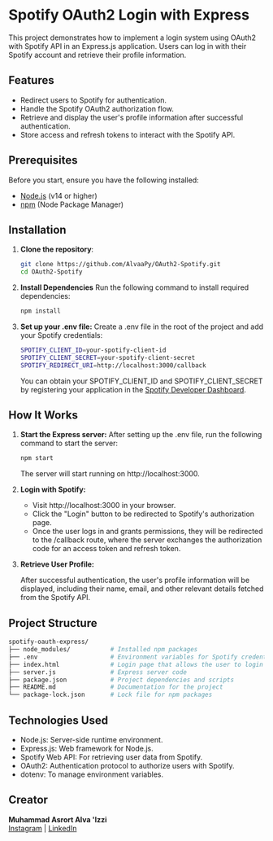 # Spotify OAuth2 Login with Express

This project demonstrates how to implement a login system using OAuth2 with Spotify API in an Express.js application. Users can log in with their Spotify account and retrieve their profile information.

## Features

- Redirect users to Spotify for authentication.
- Handle the Spotify OAuth2 authorization flow.
- Retrieve and display the user's profile information after successful authentication.
- Store access and refresh tokens to interact with the Spotify API.

## Prerequisites

Before you start, ensure you have the following installed:

- [Node.js](https://nodejs.org/) (v14 or higher)
- [npm](https://npmjs.com/) (Node Package Manager)

## Installation

1. **Clone the repository**:

   ```bash
   git clone https://github.com/AlvaaPy/OAuth2-Spotify.git
   cd OAuth2-Spotify

2. **Install Dependencies**
   Run the following command to install required dependencies:

   ```bash
   npm install

3. **Set up your .env file:**
   Create a .env file in the root of the project and add your Spotify credentials:

   ```bash
   SPOTIFY_CLIENT_ID=your-spotify-client-id
   SPOTIFY_CLIENT_SECRET=your-spotify-client-secret
   SPOTIFY_REDIRECT_URI=http://localhost:3000/callback
   ```

   You can obtain your SPOTIFY_CLIENT_ID and SPOTIFY_CLIENT_SECRET by registering your application in the [Spotify Developer Dashboard](https://developer.spotify.com/).

## How It Works
1. **Start the Express server:**
   After setting up the .env file, run the following command to start the server:

   ```bash
   npm start
   ```
   The server will start running on http://localhost:3000.

2. **Login with Spotify:**
   
   - Visit http://localhost:3000 in your browser.
   - Click the "Login" button to be redirected to Spotify's authorization page.
   - Once the user logs in and grants permissions, they will be redirected to the /callback route, where the server exchanges the authorization code for an access token and refresh token.

3. **Retrieve User Profile:**
   
   After successful authentication, the user's profile information will be displayed, including their name, email, and other relevant details fetched from the Spotify API.

## Project Structure
```bash
spotify-oauth-express/
├── node_modules/           # Installed npm packages
├── .env                    # Environment variables for Spotify credentials
├── index.html              # Login page that allows the user to login via Spotify
├── server.js               # Express server code
├── package.json            # Project dependencies and scripts
├── README.md               # Documentation for the project
└── package-lock.json       # Lock file for npm packages
```

## Technologies Used
- Node.js: Server-side runtime environment.
- Express.js: Web framework for Node.js.
- Spotify Web API: For retrieving user data from Spotify.
- OAuth2: Authentication protocol to authorize users with Spotify.
- dotenv: To manage environment variables.

## Creator
**Muhammad Asrort Alva 'Izzi**  
[Instagram](https://www.instagram.com/asroralva/) | [LinkedIn](https://www.linkedin.com/in/asroralva/)



